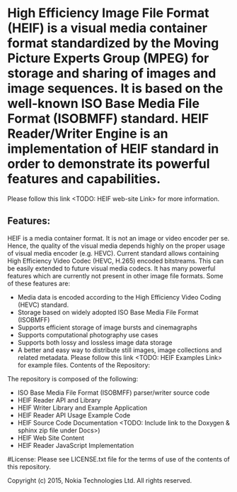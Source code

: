 # High Efficiency Image File Format (HEIF) is a visual media container format standardized by the Moving Picture Experts Group (MPEG) for storage and sharing of images and image sequences. It is based on the well-known ISO Base Media File Format (ISOBMFF) standard. HEIF Reader/Writer Engine is an implementation of HEIF standard in order to demonstrate its powerful features and capabilities. 
Please follow this link <TODO: HEIF web-site Link> for more information. 

## Features:
HEIF is a media container format. It is not an image or video encoder per se. Hence, the quality of the visual media depends highly on the proper usage of visual media encoder (e.g. HEVC). Current standard allows containing High Efficiency Video Codec (HEVC, H.265) encoded bitstreams. This can be easily extended to future visual media codecs. It has many powerful features which are currently not present in other image file formats. Some of these features are:
* Media data is encoded according to the High Efficiency Video Coding (HEVC) standard.
* Storage based on widely adopted ISO Base Media File Format (ISOBMFF)
* Supports efficient storage of image bursts and cinemagraphs 
* Supports computational photography use cases
* Supports both lossy and lossless image data storage
* A better and easy way to distribute still images, image collections and related metadata.
Please follow this link <TODO: HEIF Examples Link> for example files. 
Contents of the Repository:

The repository is composed of the following:
* ISO Base Media File Format (ISOBMFF) parser/writer source code
* HEIF Reader API and Library
* HEIF Writer Library and Example Application
* HEIF Reader API Usage Example Code
* HEIF Source Code Documentation <TODO: Include link to the Doxygen & sphinx zip file under Docs>)
* HEIF Web Site Content
* HEIF Reader JavaScript Implementation


#License:
Please see LICENSE.txt file for the terms of use of the contents of this repository.

Copyright (c) 2015, Nokia Technologies Ltd.
All rights reserved.
